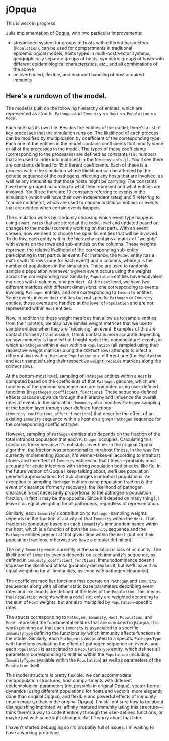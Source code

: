 # jOpqua
This is work in progress.

Julia implementation of [Opqua](https://github.com/pablocarderam/opqua), with
two particular improvements:
- streamlined system for groups of hosts with different parameters
(`Population`), can be used for compartments in traditional epidemiological
models, hosts types in multi-host/vector systems, geographically separate
groups of hosts, sympatric groups of hosts with different epidemiological
characteristics, etc., and all combinations of the above
- an overhauled, flexible, and nuanced handling of host acquired immunity

## Here's a rundown of the model.
The model is built on the following hierarchy of entities,
which are represented as structs:
`Pathogen` and `Immunity` << `Host` << `Population` << `Model`

Each one has its own file. Besides the entities of the model, there's a list of
key processes that the simulation runs on. The likelihood of each process can
be modified by multiplication by coefficient of the corresponding type. Each
one of the entities in the model contains coefficients that modify some or all
of the processes in the model. The types of these coefficients (corresponding to
the processes) are defined as constants (`Int` numbers that are used to index into
matrices) in the file `constants.jl`. You'll see there are constants defined for
15 different coefficients. Each of these is a process within the simulation whose
likelihood can be affected by the genetic sequence of the pathogens infecting any
hosts that are involved, as well as any immunities that those hosts might be
carrying. The constants have been grouped according to what they represent and
what entities are involved. You'll see there are 10 constants referring to events
in the simulation (which will have their own independent rates) and 5 referring
to "choice modifiers", which are used to choose additional entities or events
that are needed when certain events happen.

The simulation works by randomly choosing which event type happens using
`event_rates` that are stored at the `Model` level and updated based on changes
to the model (currently working on that part). With an event chosen, now we need
to choose the specific entities that will be involved. To do this, each entity
within the hierarchy contains a matrix of "weights" with events on the rows and
sub-entities on the columns. These weights represent the relative likelihood of
the corresponding sub-entity participating in that particular event. For
instance, the `Model` entity has a matrix with 10 rows (one for each event) and
_p_ columns, where _p_ is the number of populations in the simulation. These are
used to randomly sample a population whenever a given event occurs using the
weights across the corresponding row. Similarly, `Population` entities have
equivalent matrices with _h_ columns, one per `Host`. At the `Host` level, we
have two different matrices with different dimensions: one corresponding to
events involving `Pathogen` entities, and one corresponding to `Immunity`
entities. Some events involve `Host` entities but not specific `Pathogen` or
`Immunity` entities, those events are handled at the level of `Population` and
are not represented within `Host` entities.

Now, in addition to these weight matrices that allow us to sample entities from
their parents, we also have similar weight matrices that we use to sample
entities when they are "receiving" an event. Examples of this are contact
(formerly transmission, I think contact is more accurate depending on how
immunity is handled but I might revisit this nomenclature) events, in which a
`Pathogen` within a `Host` within a `Population` (all sampled using their
respective weight matrices along the `CONTACT` row) attempts to infect a
different `Host` within the same `Population` or a different one
(the `Population` and `Host` sampled using their respective `weight_receive`
matrices along the `CONTACT` row).

At the bottom-most level, sampling of `Pathogen` entities within a `Host` is
computed based on the coefficients of that `Pathogen` genome, which are
functions of the genome sequence and are computed using user-defined functions
(in `pathogen_coefficient_functions`). These sequence-defined effects cascade
upwards through the hierarchy and influence the overall rates of events in the
simulation. `Immunity` also modifies `Pathogen` sampling at the bottom layer
through user-defined functions (`immunity_coefficient_effect_functions`) that
describe the effect of an existing `Immunity` sequence within a host on a given
`Pathogen` sequence for the corresponding coefficient type.

However, sampling of `Pathogen` entities also depends on the fraction of the total
intrahost population that each `Pathogen` occupies. Calculating this fraction is
tricky because it's not static over time. In the original Opqua algorithm, the
fraction was proportional to intrahost fitness. In the way I'm currently
implementing jOpqua, it's winner-takes-all according to intrahost fitness and the
effect of `Immunity` entities on that fitness—probably most accurate for acute
infections with strong population bottlenecks, like flu. In the future version of
Opqua I keep talking about, we'll use population genetics approximations to track
changes in intrahost populations. An exception to sampling `Pathogen` entities using
population fraction is the event of clearance (formerly recovery): the likelihood
of pathogen clearance is not necessarily proportional to the pathogen's population
fraction, in fact it may be the opposite. Since it'll depend on many things, I
leave it as equal weighting for all pathogens, regardless of representation.

Similarly, each `Immunity`'s contribution to `Pathogen` sampling weights depends
on the fraction of activity of that `Immunity` within the `Host`. That fraction is
computed based on each `Immunity`'s immunodominance within the host, which is a
function of both the `Immunity` sequence and the `Pathogen` entities present at
that given time within the `Host` (but not their population fractions, otherwise
we have a circular definition).

The only `Immunity` event currently in the simulation is loss of immunity. The
likelihood of `Immunity` events depends on each immunity's sequence, as defined in
`immunity_coefficient_functions`. Immunodominance doesn't increase the likelihood
of loss (probably decreases it, but we'll leave it as equal weighting for all
immunities, as done with pathogen clearance).

The coefficient modifier functions that operate on `Pathogen` and `Immunity`
sequences along with all other static base parameters describing event rates and
likelihoods are defined at the level of the `Population`. This means that `Population`
weights within a `Model` not only are weighted according to the sum of `Host`
weights, but are also multiplied by `Population`-specific rates.

The structs corresponding to `Pathogen`, `Immunity`, `Host`, `Population`,
and `Model` represent the fundamental entities that are simulated in jOpqua. It
is worth pointing out that each `Immunity` is associated to a specific
`ImmunityType` defining the functions by which immunity affects functions in the
model. Similarly, each `Pathogen` is associated to a specific
`PathogenType` with functions evaluating the effect of pathogen sequence on
events, and each `Population` is associated to a `PopulationType` entity,
which defines all parameters corresponding to entities within the `Population`
(including `ImmunityTypes` available within the `Population`) as well as parameters
of the `Population` itself.

This model structure is pretty flexible: we can accommodate metapopulation
structures, host compartments with different epidemiological parameters (not
possible in original Opqua), vector-borne dynamics (using different populations
for hosts and vectors, more elegantly done than original Opqua), and flexible and
powerful effects of immunity (much more so than in the original Opqua). I'm still
not sure how to go about distinguishing imprinted vs. affinity matured immunity
using this structure—I think there's a way to code it entirely through the
user-defined functions, or maybe just with some light changes. But I'll worry
about that later.

I haven't started debugging so it's probably full of issues. I'm waiting to have
a working prototype.
